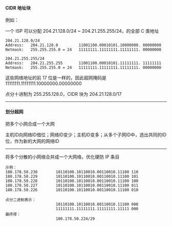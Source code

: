 #### CIDR 地址块

例如：

一个 ISP 可以分配 204.21.128.0/24 ~ 204.21.255.255/24，的全部 C 类地址

```
204.21.128.0/24
Address:   204.21.128.0         11001100.00010101.10000000. 00000000
Netmask:   255.255.255.0 = 24   11111111.11111111.11111111. 00000000

204.21.255.255/24
Address:   204.21.255.255       11001100.00010101.11111111. 11111111
Netmask:   255.255.255.0 = 24   11111111.11111111.11111111. 00000000
```

这些网络地址的前 17 位是一样的，因此超网掩码是 11111111.11111111.10000000.00000000

点分十进制为 255.255.128.0，CIDR 块为 204.21.128.0/17

---

#### 划分超网

把多个小网合成一个大网

主机ID向网络ID借位；网络ID变少；主机ID变多；从多个子网ID中，选出共同的ID位，作为新的大网的网络ID

---

将多个分散的小网络合并成一个大网络，优化硬防 IP 条目

```
示例：
180.178.50.230        10110100.10110010.00110010.11100 110
180.178.50.229        10110100.10110010.00110010.11100 101
180.178.50.228        10110100.10110010.00110010.11100 100
180.178.50.227        10110100.10110010.00110010.11100 011
180.178.50.226        10110100.10110010.00110010.11100 010

点分二进制表示：
                      10110100.10110010.00110010.11100 000
                      11111111.11111111.11111111.11111 000
最终得：
                      180.178.50.224/29
```



